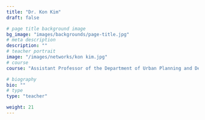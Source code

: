 ```yaml
---
title: "Dr. Kon Kim"
draft: false

# page title background image
bg_image: "images/backgrounds/page-title.jpg"
# meta description
description: ""
# teacher portrait
image: "/images/networks/kon kim.jpg"
# course
course: "Assistant Professor of the Department of Urban Planning and Design </br> Xi’an Jiaotong-Liverpool University, China"

# biography
bio: ""
# type
type: "teacher"

weight: 21
---
```

